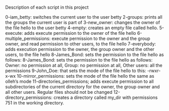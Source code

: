 Description of each script in this project

0-iam_betty: switches the current user to the user betty
2-groups: prints all the groups the current user is part of
3-new_owner: changes the owner of the file hello to the user betty
4-empty: creates an empty file called hello.
5-execute: adds execute permission to the owner of the file hello
6-multiple_permissions: execute permission to the owner and the group owner, and read permission to other users, to the file hello
7-everybody: adds execution permission to the owner, the group owner and the other users, to the file hello
8-James_Bond: sets the permission to the file hello as follows:
8-James_Bond: sets the permission to the file hello as follows: Owner: no permission at all, Group: no permission at all, Other users: all the permissions
9-John_Doe: that sets the mode of the file hello to this: -rwxr-x-wx
10-mirror_permissions: sets the mode of the file hello the same as olleh’s mode
11-directories_permissions; adds execute permission to all subdirectories of the current directory for the owner, the group owner and all other users. Regular files should not be changed
12-directory_permissions: creates a directory called my_dir with permissions 751 in the working directory.
